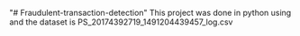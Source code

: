 "# Fraudulent-transaction-detection" 
This project was done in python using and the dataset is PS_20174392719_1491204439457_log.csv
